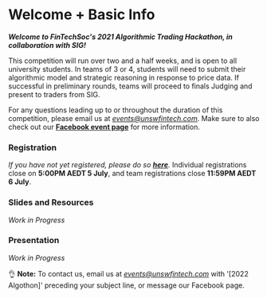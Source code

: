 # Welcome + Basic Info

***Welcome to FinTechSoc's 2021 Algorithmic Trading Hackathon, in collaboration with SIG!***
 

This competition will run over two and a half weeks, and is open to all university students. In teams of 3 or 4, students will need to submit their algorithmic model and strategic reasoning in response to price data. If successful in preliminary rounds, teams will proceed to finals Judging and present to traders from SIG.

For any questions leading up to or throughout the duration of this competition, please email us at *events@unswfintech.com*. Make sure to also check out our **[Facebook event page](https://fb.me/e/2z2DANFce)** for more information.

### **Registration**

*If you have not yet registered, please do so **[here](zhttps://forms.gle/vocK5MpcGVLHdvEL7)**.* Individual registrations close on **5:00PM AEDT 5 July**, and team registrations close **11:59PM AEDT 6 July**. 


### **Slides and Resources**

*Work in Progress*

### **Presentation**

*Work in Progress*

👌 **Note:** To contact us, email us at *events@unswfintech.com* with '[2022 Algothon]' preceding your subject line, or message our Facebook page.